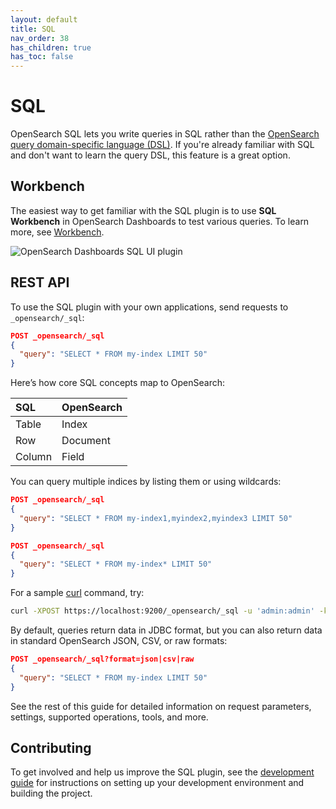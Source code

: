 ```yaml
---
layout: default
title: SQL
nav_order: 38
has_children: true
has_toc: false
---
```


# SQL

OpenSearch SQL lets you write queries in SQL rather than the [OpenSearch query domain-specific language (DSL)](../opensearch/full-text). If you're already familiar with SQL and don't want to learn the query DSL, this feature is a great option.


## Workbench

The easiest way to get familiar with the SQL plugin is to use **SQL Workbench** in OpenSearch Dashboards to test various queries. To learn more, see [Workbench](workbench/).

![OpenSearch Dashboards SQL UI plugin](../images/sql.png)


## REST API

To use the SQL plugin with your own applications, send requests to `_opensearch/_sql`:

```json
POST _opensearch/_sql
{
  "query": "SELECT * FROM my-index LIMIT 50"
}
```

Here’s how core SQL concepts map to OpenSearch:

SQL | OpenSearch
:--- | :---
Table | Index
Row | Document
Column | Field

You can query multiple indices by listing them or using wildcards:

```json
POST _opensearch/_sql
{
  "query": "SELECT * FROM my-index1,myindex2,myindex3 LIMIT 50"
}

POST _opensearch/_sql
{
  "query": "SELECT * FROM my-index* LIMIT 50"
}
```

For a sample [curl](https://curl.haxx.se/) command, try:

```bash
curl -XPOST https://localhost:9200/_opensearch/_sql -u 'admin:admin' -k -H 'Content-Type: application/json' -d '{"query": "SELECT * FROM opensearch_dashboards_sample_data_flights LIMIT 10"}'
```

By default, queries return data in JDBC format, but you can also return data in standard OpenSearch JSON, CSV, or raw formats:

```json
POST _opensearch/_sql?format=json|csv|raw
{
  "query": "SELECT * FROM my-index LIMIT 50"
}
```

See the rest of this guide for detailed information on request parameters, settings, supported operations, tools, and more.


## Contributing

To get involved and help us improve the SQL plugin, see the [development guide](https://github.com/opensearch-project/sql/blob/master/docs/developing.rst) for instructions on setting up your development environment and building the project.
